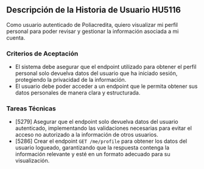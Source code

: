 ## Descripción de la Historia de Usuario HU5116
 Como usuario autenticado de Poliacredita, quiero visualizar mi perfil personal para poder revisar y gestionar la información asociada a mi cuenta.
 ### Criterios de Aceptación
- El sistema debe asegurar que el endpoint utilizado para obtener el perfil personal solo devuelva datos del usuario que ha iniciado sesión, protegiendo la privacidad de la información.
- El usuario debe poder acceder a un endpoint que le permita obtener sus datos personales de manera clara y estructurada.
 ### Tareas Técnicas
- [5279] Asegurar que el endpoint solo devuelva datos del usuario autenticado, implementando las validaciones necesarias para evitar el acceso no autorizado a la información de otros usuarios.
- [5286] Crear el endpoint `GET /me/profile` para obtener los datos del usuario logueado, garantizando que la respuesta contenga la información relevante y esté en un formato adecuado para su visualización.
